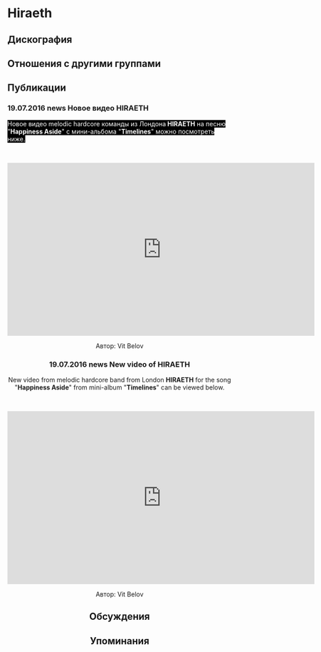 # Hiraeth



## Дискография


## Отношения с другими группами


## Публикации

### 19.07.2016 news Новое видео HIRAETH

<p><font color="#ffffff" style="background-color: rgb(0, 0, 0);">Новое видео melodic hardcore команды из Лондона<strong> HIRAETH</strong> на песню "<strong>Happiness Aside</strong>" с мини-альбома "<strong>Timelines</strong>" можно посмотреть ниже.</font></p><p><font color="#ffffff" style="background-color: rgb(0, 0, 0);"></font>&nbsp;<center><iframe width="690" height="388" src="https://www.youtube.com/embed/gjRUZPVh_QU" frameborder="0" allowfullscreen></iframe></p>
Автор: Vit Belov

### 19.07.2016 news New video of HIRAETH

<p>New video from melodic hardcore band from London <strong>HIRAETH</strong> for the song "<strong>Happiness Aside</strong>" from mini-album "<strong>Timelines</strong>" can be viewed below.</p><p><font color="#ffffff" style="background-color: rgb(0, 0, 0);"></font>&nbsp;<center><iframe width="690" height="388" src="https://www.youtube.com/embed/gjRUZPVh_QU" frameborder="0" allowfullscreen=""></iframe><p></p></center>
Автор: Vit Belov


## Обсуждения


## Упоминания

